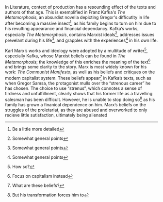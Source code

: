 In Literature, context of production has a resounding effect of the texts and authors of that age. This is exemplified in Franz Kafka's *The Metamorphosis*, an absurdist novella depicting Gregor's difficutlty in life after becoming a massive insect[^1], as his family begins to turn on him due to his revulting appearance and financial dependancy. Kafka’s works, especially *The Metamorphosis*, contains Marxist ideals[^2], addresses issues prevelant during his life[^2], and grapples with the experiences[^2] in his own life.

Karl Marx’s works and ideology were adopted by a multitude of writer[^4], especially Kafka, whose Marxist beliefs can be found in *The Metamorphosis*; the knowledge of this enriches the meaning of the text[^3] and brings some clarity to the story. Marx is most widely known for his work: *The Communist Manifesto*, as well as his beliefs and critiques on the modern capitalist system. These beliefs appear[^5] in Kafka’s texts, such as when Gregor Samsa, the protagonist mulls over the “strenous career” he has chosen. The choice to use “strenus”, which connotes a sense of tirdness and unfulfillment, clearly shows that his former life as a travelling salesman has been difficult. However, he is unable to stop doing so[^6] as his family has grown a finanical dependence on him. Marx’s beliefs on the struggles of the proletariat, as they are abused and overworked to only recieve little sutisfaction, ultimately being alienated

[^1]: Be a little more detailed
[^2]: Somewhat general points
[^3]: Focus on capitalism instead
[^4]: How so?
[^5]: What are these beliefs?
[^6]: But his transformation forces him to